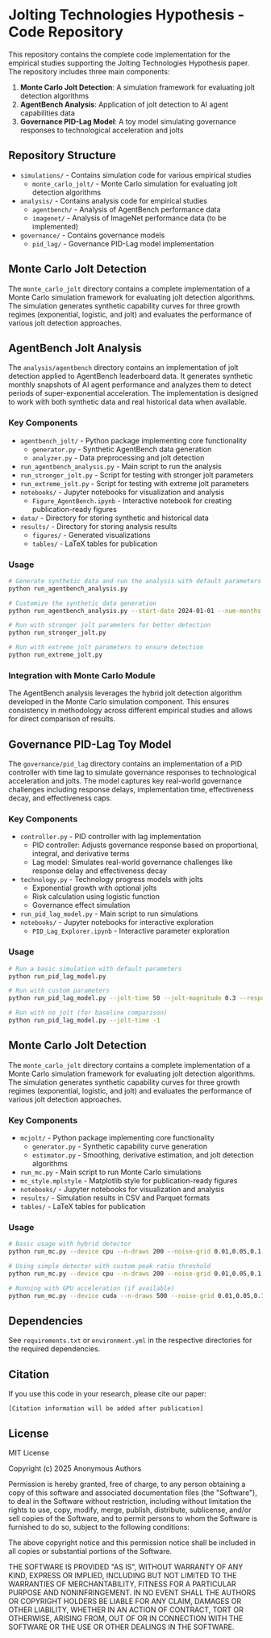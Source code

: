 # Jolting Technologies Hypothesis - Code Repository

This repository contains the complete code implementation for the empirical studies supporting the Jolting Technologies Hypothesis paper. The repository includes three main components:

1. **Monte Carlo Jolt Detection**: A simulation framework for evaluating jolt detection algorithms
2. **AgentBench Analysis**: Application of jolt detection to AI agent capabilities data
3. **Governance PID-Lag Model**: A toy model simulating governance responses to technological acceleration and jolts

## Repository Structure

- `simulations/` - Contains simulation code for various empirical studies
  - `monte_carlo_jolt/` - Monte Carlo simulation for evaluating jolt detection algorithms
- `analysis/` - Contains analysis code for empirical studies
  - `agentbench/` - Analysis of AgentBench performance data
  - `imagenet/` - Analysis of ImageNet performance data (to be implemented)
- `governance/` - Contains governance models
  - `pid_lag/` - Governance PID-Lag model implementation

## Monte Carlo Jolt Detection

The `monte_carlo_jolt` directory contains a complete implementation of a Monte Carlo simulation framework for evaluating jolt detection algorithms. The simulation generates synthetic capability curves for three growth regimes (exponential, logistic, and jolt) and evaluates the performance of various jolt detection approaches.

## AgentBench Jolt Analysis

The `analysis/agentbench` directory contains an implementation of jolt detection applied to AgentBench leaderboard data. It generates synthetic monthly snapshots of AI agent performance and analyzes them to detect periods of super-exponential acceleration. The implementation is designed to work with both synthetic data and real historical data when available.

### Key Components

- `agentbench_jolt/` - Python package implementing core functionality
  - `generator.py` - Synthetic AgentBench data generation
  - `analyzer.py` - Data preprocessing and jolt detection
- `run_agentbench_analysis.py` - Main script to run the analysis
- `run_stronger_jolt.py` - Script for testing with stronger jolt parameters
- `run_extreme_jolt.py` - Script for testing with extreme jolt parameters
- `notebooks/` - Jupyter notebooks for visualization and analysis
  - `Figure_AgentBench.ipynb` - Interactive notebook for creating publication-ready figures
- `data/` - Directory for storing synthetic and historical data
- `results/` - Directory for storing analysis results
  - `figures/` - Generated visualizations
  - `tables/` - LaTeX tables for publication

### Usage

```bash
# Generate synthetic data and run the analysis with default parameters
python run_agentbench_analysis.py

# Customize the synthetic data generation
python run_agentbench_analysis.py --start-date 2024-01-01 --num-months 18 --jolt-month 9 --jolt-magnitude 15.0

# Run with stronger jolt parameters for better detection
python run_stronger_jolt.py

# Run with extreme jolt parameters to ensure detection
python run_extreme_jolt.py
```

### Integration with Monte Carlo Module

The AgentBench analysis leverages the hybrid jolt detection algorithm developed in the Monte Carlo simulation component. This ensures consistency in methodology across different empirical studies and allows for direct comparison of results.

## Governance PID-Lag Toy Model

The `governance/pid_lag` directory contains an implementation of a PID controller with time lag to simulate governance responses to technological acceleration and jolts. The model captures key real-world governance challenges including response delays, implementation time, effectiveness decay, and effectiveness caps.

### Key Components

- `controller.py` - PID controller with lag implementation
  - PID controller: Adjusts governance response based on proportional, integral, and derivative terms
  - Lag model: Simulates real-world governance challenges like response delay and effectiveness decay
- `technology.py` - Technology progress models with jolts
  - Exponential growth with optional jolts
  - Risk calculation using logistic function
  - Governance effect simulation
- `run_pid_lag_model.py` - Main script to run simulations
- `notebooks/` - Jupyter notebooks for interactive exploration
  - `PID_Lag_Explorer.ipynb` - Interactive parameter exploration

### Usage

```bash
# Run a basic simulation with default parameters
python run_pid_lag_model.py

# Run with custom parameters
python run_pid_lag_model.py --jolt-time 50 --jolt-magnitude 0.3 --response-delay 5

# Run with no jolt (for baseline comparison)
python run_pid_lag_model.py --jolt-time -1
```

## Monte Carlo Jolt Detection

The `monte_carlo_jolt` directory contains a complete implementation of a Monte Carlo simulation framework for evaluating jolt detection algorithms. The simulation generates synthetic capability curves for three growth regimes (exponential, logistic, and jolt) and evaluates the performance of various jolt detection approaches.

### Key Components

- `mcjolt/` - Python package implementing core functionality
  - `generator.py` - Synthetic capability curve generation
  - `estimator.py` - Smoothing, derivative estimation, and jolt detection algorithms
- `run_mc.py` - Main script to run Monte Carlo simulations
- `mc_style.mplstyle` - Matplotlib style for publication-ready figures
- `notebooks/` - Jupyter notebooks for visualization and analysis
- `results/` - Simulation results in CSV and Parquet formats
- `tables/` - LaTeX tables for publication

### Usage

```bash
# Basic usage with hybrid detector
python run_mc.py --device cpu --n-draws 200 --noise-grid 0.01,0.05,0.1 --use-hybrid-detector

# Using simple detector with custom peak ratio threshold
python run_mc.py --device cpu --n-draws 200 --noise-grid 0.01,0.05,0.1 --peak-ratio-thresholds 7.5

# Running with GPU acceleration (if available)
python run_mc.py --device cuda --n-draws 500 --noise-grid 0.01,0.05,0.1 --use-hybrid-detector
```

## Dependencies

See `requirements.txt` or `environment.yml` in the respective directories for the required dependencies.

## Citation

If you use this code in your research, please cite our paper:

```
[Citation information will be added after publication]
```

## License

MIT License

Copyright (c) 2025 Anonymous Authors

Permission is hereby granted, free of charge, to any person obtaining a copy
of this software and associated documentation files (the "Software"), to deal
in the Software without restriction, including without limitation the rights
to use, copy, modify, merge, publish, distribute, sublicense, and/or sell
copies of the Software, and to permit persons to whom the Software is
furnished to do so, subject to the following conditions:

The above copyright notice and this permission notice shall be included in all
copies or substantial portions of the Software.

THE SOFTWARE IS PROVIDED "AS IS", WITHOUT WARRANTY OF ANY KIND, EXPRESS OR
IMPLIED, INCLUDING BUT NOT LIMITED TO THE WARRANTIES OF MERCHANTABILITY,
FITNESS FOR A PARTICULAR PURPOSE AND NONINFRINGEMENT. IN NO EVENT SHALL THE
AUTHORS OR COPYRIGHT HOLDERS BE LIABLE FOR ANY CLAIM, DAMAGES OR OTHER
LIABILITY, WHETHER IN AN ACTION OF CONTRACT, TORT OR OTHERWISE, ARISING FROM,
OUT OF OR IN CONNECTION WITH THE SOFTWARE OR THE USE OR OTHER DEALINGS IN THE
SOFTWARE.

